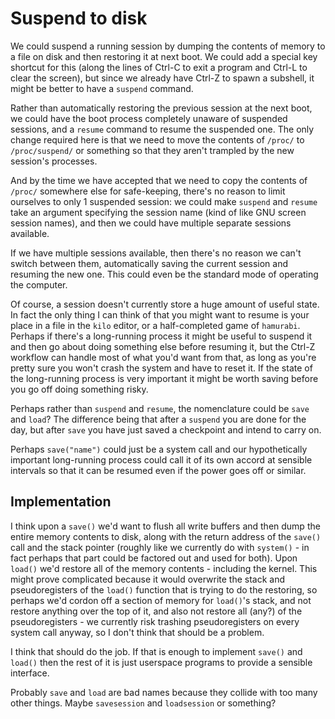 # Suspend to disk

We could suspend a running session by dumping the contents of memory to a file on disk and then
restoring it at next boot. We could add a special key shortcut for this (along the lines of Ctrl-C
to exit a program and Ctrl-L to clear the screen), but since we already have Ctrl-Z to spawn a subshell,
it might be better to have a `suspend` command.

Rather than automatically restoring the previous session at the next boot, we could have the boot process
completely unaware of suspended sessions, and a `resume` command to resume the suspended one. The only
change required here is that we need to move the contents of `/proc/` to `/proc/suspend/` or something
so that they aren't trampled by the new session's processes.

And by the time we have accepted that we need to copy the contents of `/proc/` somewhere else for
safe-keeping, there's no reason to limit ourselves to only 1 suspended session: we could make `suspend`
and `resume` take an argument specifying the session name (kind of like GNU screen session names), and then
we could have multiple separate sessions available.

If we have multiple sessions available, then there's no reason we can't switch between them, automatically
saving the current session and resuming the new one. This could even be the standard mode of operating
the computer.

Of course, a session doesn't currently store a huge amount of useful state. In fact the only thing I
can think of that you might want to resume is your place in a file in the `kilo` editor, or
a half-completed game of `hamurabi`. Perhaps if there's a long-running process it might be useful to
suspend it and then go about doing something else before resuming it, but the Ctrl-Z workflow can handle
most of what you'd want from that, as long as you're pretty sure you won't crash the system and have to
reset it. If the state of the long-running process is very important it might be worth saving before
you go off doing something risky.

Perhaps rather than `suspend` and `resume`, the nomenclature could be `save` and `load`? The difference
being that after a `suspend` you are done for the day, but after `save` you have just saved a checkpoint
and intend to carry on.

Perhaps `save("name")` could just be a system call and our hypothetically important long-running process
could call it of its own accord at sensible intervals so that it can be resumed even if the power goes off
or similar.

## Implementation

I think upon a `save()` we'd want to flush all write buffers and then dump the entire memory contents to
disk, along with the return address of the `save()` call and the stack pointer (roughly like we currently
do with `system()` - in fact perhaps that part could be factored out and used for both). Upon `load()`
we'd restore all of the memory contents - including the kernel. This might prove complicated because it
would overwrite the stack and pseudoregisters of the `load()` function that is trying to do the
restoring, so perhaps we'd cordon off a section of memory for `load()`'s stack, and not restore
anything over the top of it, and also not restore all (any?) of the pseudoregisters - we currently risk
trashing pseudoregisters on every system call anyway, so I don't think that should be a problem.

I think that should do the job. If that is enough to implement `save()` and `load()` then the rest of it
is just userspace programs to provide a sensible interface.

Probably `save` and `load` are bad names because they collide with too many other things. Maybe
`savesession` and `loadsession` or something?
